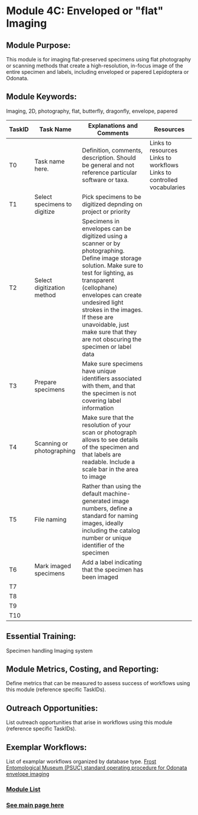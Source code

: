 # Module 4C: Enveloped or "flat" Imaging

## Module Purpose: 
This module is for imaging flat-preserved specimens using flat photography or scanning methods that create a high-resolution, in-focus image of the entire specimen and labels, including enveloped or papered Lepidoptera or Odonata.

## Module Keywords: 
Imaging, 2D, photography, flat, butterfly, dragonfly, envelope, papered


| TaskID | Task Name | Explanations and Comments | Resources |
|--------|-----------|---------------------------|-----------|
|T0| Task name here.|Definition, comments, description. Should be general and not reference particular software or taxa.| Links to resources  Links to workflows  Links to controlled vocabularies|
|T1|Select specimens to digitize|Pick specimens to be digitized depnding on project or priority||
|T2|Select digitization method|Specimens in envelopes can be digitized using a scanner or by photographing. Define image storage solution. Make sure to test for lighting, as transparent (cellophane) envelopes can create undesired light strokes in the images. If these are unavoidable, just make sure that they are not obscuring the specimen or label data||
|T3|Prepare specimens|Make sure specimens have unique identifiers associated with them, and that the specimen is not covering label information||
|T4|Scanning or photographing|Make sure that the resolution of your scan or photograph allows to see details of the specimen and that labels are readable. Include a scale bar in the area to image||
|T5|File naming|Rather than using the default machine-generated image numbers, define a standard for naming images, ideally including the catalog number or unique identifier of the specimen||
|T6|Mark imaged specimens|Add a label indicating that the specimen has been imaged||
|T7||||
|T8||||
|T9||||
|T10||||



## Essential Training: 
Specimen handling
Imaging system

## Module Metrics, Costing, and Reporting: 
Define metrics that can be measured to assess success of workflows using this module (reference specific TaskIDs).

## Outreach Opportunities: 
List outreach opportunities that arise in workflows using this module (reference specific TaskIDs).

## Exemplar Workflows: 
List of examplar workflows organized by database type.
[Frost Entomological Museum (PSUC) standard operating procedure for Odonata envelope imaging](https://docs.google.com/document/d/19J1vILfbPRZaKIBmsfALE95ACR6Q9ss1nic4VRK-IQU/edit)

### [Module List](https://entcollnet.github.io/BugFlow/modules/)
### [See main page here](https://entcollnet.github.io/BugFlow/)

